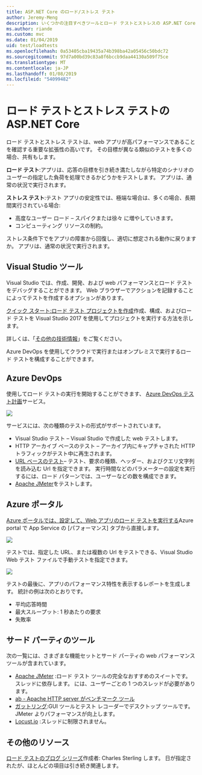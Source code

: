 ```yaml
---
title: ASP.NET Core のロード/ストレス テスト
author: Jeremy-Meng
description: いくつかの注目すべきツールとロード テストとストレスの ASP.NET Core アプリをテストするための方法について説明します。
ms.author: riande
ms.custom: mvc
ms.date: 01/04/2019
uid: test/loadtests
ms.openlocfilehash: 0a53405cba19435a74b398ba42a05456c50bdc72
ms.sourcegitcommit: 97d7a00bd39c83a8f6bccb9daa44130a509f75ce
ms.translationtype: MT
ms.contentlocale: ja-JP
ms.lasthandoff: 01/08/2019
ms.locfileid: "54099482"
---
```

# <a name="load-and-stress-testing-aspnet-core"></a>ロード テストとストレス テストの ASP.NET Core

ロード テストとストレス テストは、web アプリが高パフォーマンスであることを確認する重要な拡張性の高いです。 その目標が異なる類似のテストを多くの場合、共有もします。

**ロード テスト**:アプリは、応答の目標を引き続き満たしながら特定のシナリオのユーザーの指定した負荷を処理できるかどうかをテストします。 アプリは、通常の状況で実行されます。

**ストレス テスト**:テスト アプリの安定性では、極端な場合は、多くの場合、長期間実行されている場合:

* 高度なユーザー ロード – スパイクまたは徐々 に増やしていきます。
* コンピューティング リソースの制約。  

ストレス条件下でをアプリの障害から回復し、適切に想定される動作に戻りますか。 アプリは、通常の状況で実行されます。

## <a name="visual-studio-tools"></a>Visual Studio ツール

Visual Studio では、作成、開発、および web パフォーマンスとロード テストをデバッグすることができます。 Web ブラウザーでアクションを記録することによってテストを作成するオプションがあります。

[クイック スタート:ロード テスト プロジェクトを作成](/visualstudio/test/quickstart-create-a-load-test-project?view=vs-2017)作成、構成、およびロード テストを Visual Studio 2017 を使用してプロジェクトを実行する方法を示します。

詳しくは、「[その他の技術情報](#add)」をご覧ください。

Azure DevOps を使用してクラウドで実行またはオンプレミスで実行するロード テストを構成することができます。

## <a name="azure-devops"></a>Azure DevOps

使用してロード テストの実行を開始することができます、 [Azure DevOps テスト計画](/azure/devops/test/load-test/index?view=vsts)サービス。

![](./load-tests/_static/azure-devops-load-test.png)

サービスには、次の種類のテストの形式がサポートされています。

- Visual Studio テスト – Visual Studio で作成した web テストします。
- HTTP アーカイブ ベースのテスト – アーカイブ内にキャプチャされた HTTP トラフィックがテスト中に再生されます。
- [URL ベースのテスト](/azure/devops/test/load-test/get-started-simple-cloud-load-test?view=vsts)– テスト、要求の種類、ヘッダー、およびクエリ文字列を読み込む Url を指定できます。 実行時間などのパラメーターの設定を実行するには、ロード パターンでは、ユーザーなどの数を構成できます。
- [Apache JMeter](https://jmeter.apache.org/)をテストします。

## <a name="azure-portal"></a>Azure ポータル

[Azure ポータルでは、設定して、Web アプリのロード テストを実行する](/azure/devops/test/load-test/app-service-web-app-performance-test?view=vsts)Azure portal で App Service の [パフォーマンス] タブから直接します。

![](./load-tests/_static/azure-appservice-perf-test.png)

テストでは、指定した URL、または複数の Url をテストできる、Visual Studio Web テスト ファイルで手動テストを指定できます。

![](./load-tests/_static/azure-appservice-perf-test-config.png)

テストの最後に、アプリのパフォーマンス特性を表示するレポートを生成します。 統計の例は次のとおりです。

- 平均応答時間
- 最大スループット: 1 秒あたりの要求
- 失敗率

## <a name="third-party-tools"></a>サード パーティのツール

次の一覧には、さまざまな機能セットとサード パーティの web パフォーマンス ツールが含まれています。

- [Apache JMeter](https://jmeter.apache.org/) :ロード テスト ツールの完全なおすすめのスイートです。 スレッドに依存します。 には、ユーザーごとの 1 つのスレッドが必要があります。
- [ab - Apache HTTP server がベンチマーク ツール](https://httpd.apache.org/docs/2.4/programs/ab.html)
- [ガットリング](https://gatling.io/):GUI ツールとテスト レコーダーでデスクトップ ツールです。 JMeter よりパフォーマンスが向上します。
- [Locust.io](https://locust.io/) :スレッドに制限されません。

<a name="add"></a>
## <a name="additional-resources"></a>その他のリソース

[ロード テストのブログ シリーズ](https://blogs.msdn.microsoft.com/charles_sterling/2015/06/01/load-test-series-part-i-creating-web-performance-tests-for-a-load-test/)作成者: Charles Sterling します。 日が指定されたが、ほとんどの項目は引き続き関連します。